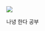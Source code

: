 <img src="https://capsule-render.vercel.app/api?type=transparent&color=black&height=200&section=header&text=Nana&fontSize=90" />

나녕 한다 공부
